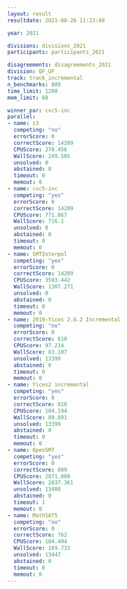 ```yaml
---
layout: result
resultdate: 2021-08-26 11:23:49

year: 2021

divisions: divisions_2021
participants: participants_2021

disagreements: disagreements_2021
division: QF_UF
track: track_incremental
n_benchmarks: 889
time_limit: 1200
mem_limit: 60

winner_par: cvc5-inc
parallel:
- name: z3
  competing: "no"
  errorScore: 0
  correctScore: 14209
  CPUScore: 270.456
  WallScore: 249.505
  unsolved: 0
  abstained: 0
  timeout: 0
  memout: 0
- name: cvc5-inc
  competing: "yes"
  errorScore: 0
  correctScore: 14209
  CPUScore: 771.867
  WallScore: 716.1
  unsolved: 0
  abstained: 0
  timeout: 0
  memout: 0
- name: SMTInterpol
  competing: "yes"
  errorScore: 0
  correctScore: 14209
  CPUScore: 3593.442
  WallScore: 1307.271
  unsolved: 0
  abstained: 0
  timeout: 0
  memout: 0
- name: 2019-Yices 2.6.2 Incremental
  competing: "no"
  errorScore: 0
  correctScore: 810
  CPUScore: 97.214
  WallScore: 83.107
  unsolved: 13399
  abstained: 0
  timeout: 0
  memout: 0
- name: Yices2 incremental
  competing: "yes"
  errorScore: 0
  correctScore: 810
  CPUScore: 104.194
  WallScore: 89.891
  unsolved: 13399
  abstained: 0
  timeout: 0
  memout: 0
- name: OpenSMT
  competing: "yes"
  errorScore: 0
  correctScore: 809
  CPUScore: 2871.009
  WallScore: 2837.361
  unsolved: 13400
  abstained: 0
  timeout: 1
  memout: 0
- name: MathSAT5
  competing: "no"
  errorScore: 0
  correctScore: 762
  CPUScore: 184.494
  WallScore: 169.733
  unsolved: 13447
  abstained: 0
  timeout: 0
  memout: 0
---
```


